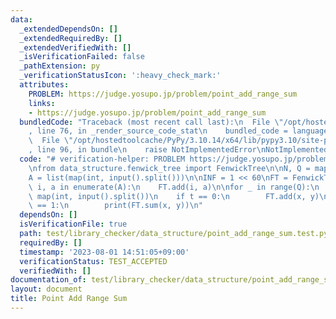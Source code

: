 ```yaml
---
data:
  _extendedDependsOn: []
  _extendedRequiredBy: []
  _extendedVerifiedWith: []
  _isVerificationFailed: false
  _pathExtension: py
  _verificationStatusIcon: ':heavy_check_mark:'
  attributes:
    PROBLEM: https://judge.yosupo.jp/problem/point_add_range_sum
    links:
    - https://judge.yosupo.jp/problem/point_add_range_sum
  bundledCode: "Traceback (most recent call last):\n  File \"/opt/hostedtoolcache/PyPy/3.10.14/x64/lib/pypy3.10/site-packages/onlinejudge_verify/documentation/build.py\"\
    , line 76, in _render_source_code_stat\n    bundled_code = language.bundle(\n\
    \  File \"/opt/hostedtoolcache/PyPy/3.10.14/x64/lib/pypy3.10/site-packages/onlinejudge_verify/languages/python.py\"\
    , line 96, in bundle\n    raise NotImplementedError\nNotImplementedError\n"
  code: "# verification-helper: PROBLEM https://judge.yosupo.jp/problem/point_add_range_sum\n\
    \nfrom data_structure.fenwick_tree import FenwickTree\n\nN, Q = map(int, input().split())\n\
    A = list(map(int, input().split()))\n\nINF = 1 << 60\nFT = FenwickTree(N)\nfor\
    \ i, a in enumerate(A):\n    FT.add(i, a)\n\nfor _ in range(Q):\n    t, x, y =\
    \ map(int, input().split())\n    if t == 0:\n        FT.add(x, y)\n    elif t\
    \ == 1:\n        print(FT.sum(x, y))\n"
  dependsOn: []
  isVerificationFile: true
  path: test/library_checker/data_structure/point_add_range_sum.test.py
  requiredBy: []
  timestamp: '2023-08-01 14:51:05+09:00'
  verificationStatus: TEST_ACCEPTED
  verifiedWith: []
documentation_of: test/library_checker/data_structure/point_add_range_sum.test.py
layout: document
title: Point Add Range Sum
---
```

